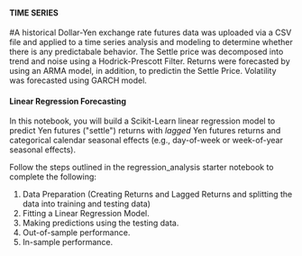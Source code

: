 #### TIME SERIES
#A historical Dollar-Yen exchange rate futures data was uploaded via a CSV file and applied to a time series analysis and modeling to determine whether there is any predictabale behavior. The Settle price was decomposed into trend and noise using a Hodrick-Prescott Filter. Returns were forecasted by using an ARMA model, in addition, to predictin the Settle Price. Volatility was forecasted using GARCH model. 






#### Linear Regression Forecasting

In this notebook, you will build a Scikit-Learn linear regression model to predict Yen futures ("settle") returns with *lagged* Yen futures returns and categorical calendar seasonal effects (e.g., day-of-week or week-of-year seasonal effects).

Follow the steps outlined in the regression_analysis starter notebook to complete the following:

1. Data Preparation (Creating Returns and Lagged Returns and splitting the data into training and testing data)
2. Fitting a Linear Regression Model.
3. Making predictions using the testing data.
4. Out-of-sample performance.
5. In-sample performance.
